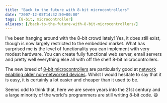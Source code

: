 ```yaml
---
title: "Back to the future with 8-bit microcontrollers"
date: "2007-12-05T14:32:50+00:00"
tags: [8-bit, microcontroller]
aliases: [/back-to-the-future-with-8-bit-microcontrollers/]
---
```


I've been hanging around with the 8-bit crowd lately! Yes, it does still exist, though is now largely restricted to the embedded market. What has surprised me is the level of functionality you can implement with very modest hardware. You can create fully functional web server, email servers and pretty well everything else all with off the shelf 8-bit microcontrollers.

The new breed of [8-bit microcontrollers](http://www.rabbitsemiconductor.com/) are particularly good at [network enabling older non-networked devices](http://www.rabbitsemiconductor.com/press/SuccessStories/xcontrol/index.shtml). Whilst I would hesitate to say that it is easy, it is certainly a lot easier and cheaper than it used to be.

Seems odd to think that, here we are seven years into the 21st century and a large minority of the world's programmers are still writing 8-bit code. :smile:
